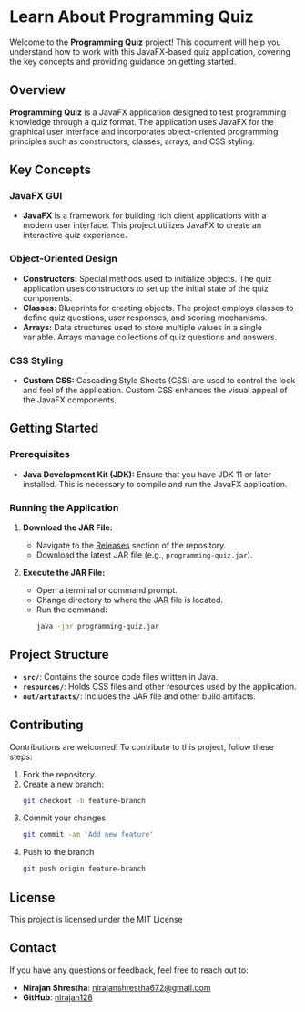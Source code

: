 # Learn About Programming Quiz

Welcome to the **Programming Quiz** project! This document will help you understand how to work with this JavaFX-based quiz application, covering the key concepts and providing guidance on getting started.

## Overview

**Programming Quiz** is a JavaFX application designed to test programming knowledge through a quiz format. The application uses JavaFX for the graphical user interface and incorporates object-oriented programming principles such as constructors, classes, arrays, and CSS styling.

## Key Concepts

### JavaFX GUI

- **JavaFX** is a framework for building rich client applications with a modern user interface. This project utilizes JavaFX to create an interactive quiz experience.

### Object-Oriented Design

- **Constructors:** Special methods used to initialize objects. The quiz application uses constructors to set up the initial state of the quiz components.
- **Classes:** Blueprints for creating objects. The project employs classes to define quiz questions, user responses, and scoring mechanisms.
- **Arrays:** Data structures used to store multiple values in a single variable. Arrays manage collections of quiz questions and answers.

### CSS Styling

- **Custom CSS:** Cascading Style Sheets (CSS) are used to control the look and feel of the application. Custom CSS enhances the visual appeal of the JavaFX components.

## Getting Started

### Prerequisites

- **Java Development Kit (JDK):** Ensure that you have JDK 11 or later installed. This is necessary to compile and run the JavaFX application.

### Running the Application

1. **Download the JAR File:**
    - Navigate to the [Releases](https://github.com/nirajan128/Programming-Quiz/releases) section of the repository.
    - Download the latest JAR file (e.g., `programming-quiz.jar`).

2. **Execute the JAR File:**
    - Open a terminal or command prompt.
    - Change directory to where the JAR file is located.
    - Run the command:
      ```sh
      java -jar programming-quiz.jar
      ```

## Project Structure

- **`src/`**: Contains the source code files written in Java.
- **`resources/`**: Holds CSS files and other resources used by the application.
- **`out/artifacts/`**: Includes the JAR file and other build artifacts.

## Contributing
Contributions are welcomed! To contribute to this project, follow these steps:

1. Fork the repository.
2. Create a new branch:
   ```sh
   git checkout -b feature-branch
3. Commit your changes
   ```sh
   git commit -am 'Add new feature'

4. Push to the branch
    ```sh
   git push origin feature-branch

## License

This project is licensed under the MIT License 

## Contact

If you have any questions or feedback, feel free to reach out to:

- **Nirajan Shrestha**: [nirajanshrestha672@gmail.com](mailto:nirajanshrestha672@gmail.com)
- **GitHub**: [nirajan128](https://github.com/nirajan128)


